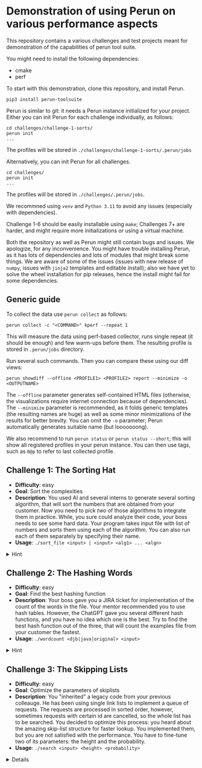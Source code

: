 # Demonstration of using Perun on various performance aspects

This repository contains a various challenges and test projects meant for demonstration of the
capabilities of perun tool suite.

You might need to install the following dependencies:

  - cmake
  - perf

To start with this demonstration, clone this repository, and install Perun.

    pip3 install perun-toolsuite

Perun is similar to git: it needs a Perun instance initialized for your project. Either you can init Perun for each challenge individually, as follows:

    cd challenges/challenge-1-sorts/
    perun init
    ...

The profiles will be stored in `./challenges/challenge-1-sorts/.perun/jobs`

Alternatively, you can init Perun for all challenges.

    cd challenges/
    perun init
    ...

The profiles will be stored in `./challenges/.perun/jobs`.

We recommned using `venv` and `Python 3.11` to avoid any issues (especially with dependencies).

Challenge 1-6 should be easily installable using `make`; Challenges 7+ are harder, and might require more initializations or using a virtual machine.

Both the repository as well as Perun might still contain bugs and issues. We apologize, for any inconvenience. You might have trouble installing Perun, as it has lots of dependencies and lots of modules that might break some things. We are aware of some of the issues (issues with new release of `numpy`, issues with `jinja2` templates and editable install); also we have yet to solve the wheel installation for pip releases, hence the install might fail for some dependencies.

## Generic guide

To collect the data use `perun collect` as follows:

    perun collect -c "<COMMAND>" kperf --repeat 1

This will measure the data using perf-based collector, runs single repeat (it should be enough) and few warm-ups before them. The resulting profile is stored in `.perun/jobs` directory.

Run several such commands. Then you can compare these using our diff views:

    perun showdiff --offline <PROFILE1> <PROFILE2> report --minimize -o <OUTPUTNAME>

The `--offline` parameter generates self-contained HTML files (otherwise, the visualizations require internet connection because of dependencies). The `--minimize` parameter is recommended, as it folds generic templates (the resulting names are huge) as well as some minor minimizations of the results for better brevity. You can omit the `-o` parameter; Perun automatically generates suitable name (but looooooong).

We also recommend to run `perun status` or `perun status --short`; this will show all registered profiles in your perun instance. You can then use tags, such as `0@p` to refer to last collected profile.

## Challenge 1: The Sorting Hat

  - **Difficulty**: easy
  - **Goal**: Sort the complexities
  - **Description**: You used AI and several interns to generate several sorting algorithm, that will sort the numbers that are obtained from your customer. Now you need to pick *two* of those algorithms to integrate them in practice. While, you sure could analyze their code, your boss needs to see some hard data. Your program takes input file with list of numbers and sorts them using each of the algorithm. You can also run each of them separately by specifying their name. 
  - **Usage**: `./sort_file <input> | <input> <alg1> ... <algn>`
  <details>
    <summary>Hint</summary>
    Though, some algorithms are bundled together as having the same complexity, one of them is an impostor: its quadratic behaviour is forced, when it has to sort already or reversely-sorted inputs.
  </details>

## Challenge 2: The Hashing Words

  - **Difficulty**: easy
  - **Goal**: Find the best hashing function
  - **Description**: Your boss gave you a JIRA ticket for implementation of the count of the words in the file. Your mentor recommended you to use hash tables. However, the ChatGPT gave you several different hash functions, and you have no idea which one is the best. Try to find the best hash function out of the three, that will count the examples file from your customer the fastest.
  - **Usage**: `./wordcount <djb|java|original> <input>`
  <details>
    <summary>Hint</summary>
    Hashing functions are by-construction constant and extremely fast, you will not see any degradations there. However, they do affect the distribution of the elements in the table, right?
  </details>


## Challenge 3: The Skipping Lists

  - **Difficulty**: easy
  - **Goal**: Optimize the parameters of skiplists
  - **Description**: You "inherited" a legacy code from your previous colleauge. He has been using single link lists to implement a queue of requests. The requests are processed in sorted order, however, sometimes requests with certain id are cancelled, so the whole list has to be searched. You decided to optimize this process: you heard about the amazing skip-list structure for faster lookup. You implemented them, but you are not satisfied with the performance. You have to fine-tune two of its parameters: the height and the probability.
  - **Usage**: `./search <input> <height> <probability>`
  <details>
  <details>
    <summary>Hint</summary>
    This does not need hint, only diligent work.
  </details>

## Challenge 4: The Evil Expressions

  - **Difficulty**: easy
  - **Goal**: Find the problematic regular expressions.
  - **Description**: Oh boy, you got another JIRA ticket to fix. It seems that some of the regular expressions on the client side lead to huge latencies. And certain "friendly competitors" noticed as well and are now ReDoSing your customers. Try to sort out which regular expressions are fine and which are screwing your customers.
  - **Usage**: `./match_regex <regex_file> <input_file>`
  <details>

  <details>
    <summary>Hint</summary>
    The gist of the ReDoS attack is that it forces badly implemented regular expression engines to backtrack quadratic-times in case of a mismatch. 
  </details>


## Challenge 5: The Bad Recursion

  - **Difficulty**: medium
  - **Goal**: Find and fix the bug
  - **Description**: Your boss has assigned you a project to work on. One customer wants a suggester of a palindromes based on his username or string, or whatever. You do not question your boss and so you delegate this to your fresh intern. He implemented the code, tested it on tacocat, and it worked. But the customer called `amazing_tacocat` has experienced some issues with the code. You should fix the issue and make the palindrome generator great again.
  <details>
    <summary>Hint</summary>
    How do parameteres in C++ work again? Is it by reference or by value?
  </details>

## Challenge 6: The Messy Traces

  - **Difficulty**: medium
  - **Goal**: Optimize the code 
  - **Description**: We finally leave the artificial problems and go for something real. This is a problem, that we have been facing when analysing kernel for some time. The kernel is quite evolving project, with each release, hundreds of functions are changed, hundreds are removed, and hundreds are added. When performance analysts check the code, they not only want to find the functions that might have changed (in terms of performance), but one usually needs some other trace to compare the performance against. This is needed both for automatic and manual analysis. The project contains an AI-generated code for finding good match in previous results (so called baseline) for traces from newly generated data (so called targed). The code is quite inefficient. Try to make it more efficient. There are no limits to your imagination. However, since the code is quite complex, we recommend you to look at the computing cost of two traces: there are lots of recursive calls, right?
  - **Usage**: `./compare_traces <baseline_traces> <target_traces>`
  <details>
    <summary>Hint</summary>
    Maybe you have heard of memoization? 
  </details>

## Challenge 7: The CPython Regression

  - **Difficulty**: hard
  - **Goal**: Fix the bug
  - **Description**: This is a reproduction of the known (and now fixed bug) in CPython implementation. Our methods of automatic regression analysis could actually detect this. But you can also use a manual inspection and our interpretation to inspect it as well. Try to find out what is the problem of this bug. We can give you a hint (since CPython is really huge) that the problem is in `ctypes`.
  <details>
    <summary>Hint</summary>
    It takes a single line to fix a forgotten initialization.
  </details>

## Challenge 8

  - **Difficulty**: hard
  - **Goal**: Just have fun, try to find, what is the problem with the performance.
  - **Description**: This challenge is an open challenge: we know there are some issues with the Maple Trees structure, which were tailored specifically for kernel. You have to install, two kernels: one that has maple trees and one that does not (we suggest to try the same version with backport of Maple Trees). Then compare the results. Since this is quite a hard challenge, we also provide lots of precollected profiles as well as generated differences. You can check these out, if you have problem running the challenge. The kernel versions were, however, censored.
  - **Alternative challenges**:
    1. Try to turn mitigations on or off and observe the results (to turn the mitigations off, you have to run the following: `grubby --update-kernel ALL --args mitigations=off` and then reboot the kernel `rhts-reboot`) 
    2. Try to turn on or off your selinux (don't forget to turn it on afterwards!). To turn the selinux on/off run the following: `grubby --update-kernel ALL --args selinux=0` and reboot your kernel with `rhts-reboot`; to turn the selinux back on, run the following: `grubby --update-kernel ALL --remove-args selinux`.
  <details>
    <summary>Hint</summary>
    No hint, enjoy your dive into kernel madness! We have no idea what is wrong.
  </details>
